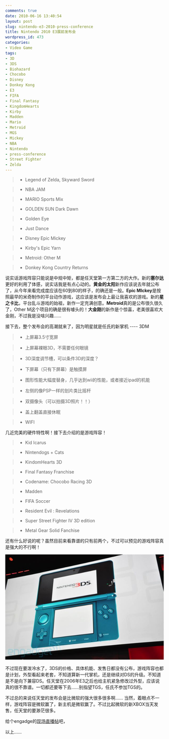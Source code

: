 ```yaml
---
comments: true
date: 2010-06-16 13:40:54
layout: post
slug: nintendo-e3-2010-press-conference
title: Nintendo 2010 E3展前发布会
wordpress_id: 473
categories:
- Video Game
tags:
- 3D
- 3DS
- Biohazard
- Chocobo
- Disney
- Donkey Kong
- E3
- FIFA
- Final Fantasy
- KingdomHearts
- Kirby
- Madden
- Mario
- Metroid
- MGS
- Mickey
- NBA
- Nintendo
- press-conference
- Street Fighter
- Zelda
---
```


>

>
>

>   * Legend of Zelda, Skyward Sword
>

>   * NBA JAM
>

>   * MARIO Sports Mix
>

>   * GOLDEN SUN Dark Dawn
>

>   * Golden Eye
>

>   * Just Dance
>

>   * Disney Epic Mickey
>

>   * Kirby's Epic Yarn
>

>   * Metroid: Other M
>

>   * Donkey Kong Country Returns
>






说实话游戏阵容只能说是中规中矩，都是任天堂第一方第二方的大作。新的**塞尔达**更好的利用了体感，说实话我是有点心动的。**黄金的太阳**新作应该说去年就公布了，从今年来看完成度应该在60到80的样子，的确还是一般。**Epic MIckey**是按照最早的米奇制作的平台动作游戏，这应该是发布会上最让我喜欢的游戏。新的**星之卡比**，平台乱斗游戏的始祖，新作一定充满创意。**Metroid**真的是公布很久很久了，Other M这个项目的确是很有噱头的！**大金刚**的新作是个惊喜，老美很喜欢大金刚，不过我是没啥兴趣……




接下去，整个发布会的高潮就来了，因为明星就是任氏的新掌机 ---- 3DM




>

>
>

>   * 上屏幕3.5寸宽屏
>

>   * 上屏幕裸眼3D，不需要任何眼镜
>

>   * 3D深度调节槽，可以条件3D的深度？
>

>   * 下屏幕（只有下屏幕）是触摸屏
>

>   * 图形性能大幅度替身，几乎达到wii的性能，或者接近ipad的机能
>

>   * 左侧的像PSP一样的划片类比摇杆
>

>   * 双摄像头（可以拍摄3D照片！！）
>

>   * 盖上翻盖直接休眠
>

>   * WIFI
>






几近完美的硬件特性啊！接下去介绍的是游戏阵容！




>

>
>

>   * Kid Icarus
>

>   * Nintendogs + Cats
>

>   * KindomHearts 3D
>

>   * Final Fantasy Franchise
>

>   * Codename: Chocobo Racing 3D
>

>   * Madden
>

>   * FIFA Soccer
>

>   * Resident Evil : Revelations
>

>   * Super Street Fighter IV 3D edition
>

>   * Metal Gear Solid Fanchise
>






还有什么好说的呢？虽然目前来看靠谱的只有前两个，不过可以预见的游戏阵容真是强大的不行啊！




[![](/images/uploads/wp/e3-2010-day-nintendo-3ds.jpg)](/images/uploads/wp/e3-2010-day-nintendo-3ds.jpg)




不过现在要泼冷水了，3DS的价格、具体机能、发售日都没有公布，游戏阵容也都是计划，外型看起来老套，不知道算新一代掌机，还是继续对DS的升级。不知道是不是向下兼容DS。任天堂在2006年E3之后也给主机紧急修改过外型，应该说真的很不靠谱。一切都还要等下去……别指望TGS，任氏不参加TGS的。




不过总的来说任天堂的发布会是比微软的强大很多很多啊…… 当然，着眼点不一样，游戏阵容是微软赢了，新主机是微软赢了。不过比起微软的新XBOX当天发售，任天堂的要渺茫很多。




给个engadge的[现场直播帖](http://www.engadget.com/2010/06/15/live-from-nintendos-e3-2010-keynote/)吧，




以上……
